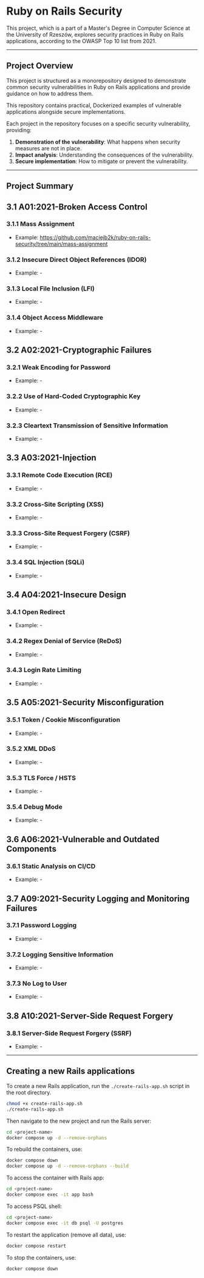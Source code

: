 # Ruby on Rails Security

This project, which is a part of a Master's Degree in Computer Science at the University of Rzeszów, explores security practices in Ruby on Rails applications, according to the OWASP Top 10 list from 2021.

---

## Project Overview

This project is structured as a monorepository designed to demonstrate common security vulnerabilities in Ruby on Rails applications and provide guidance on how to address them.

This repository contains practical, Dockerized examples of vulnerable applications alongside secure implementations.

Each project in the repository focuses on a specific security vulnerability, providing:
1. **Demonstration of the vulnerability**: What happens when security measures are not in place.
2. **Impact analysis**: Understanding the consequences of the vulnerability.
3. **Secure implementation**: How to mitigate or prevent the vulnerability.

---

## Project Summary

## 3.1 A01:2021-Broken Access Control

### 3.1.1 Mass Assignment
- Example: https://github.com/maciejb2k/ruby-on-rails-security/tree/main/mass-assignment

### 3.1.2 Insecure Direct Object References (IDOR)
- Example: -

### 3.1.3 Local File Inclusion (LFI)
- Example: -

### 3.1.4 Object Access Middleware
- Example: -

## 3.2 A02:2021-Cryptographic Failures

### 3.2.1 Weak Encoding for Password
- Example: -

### 3.2.2 Use of Hard-Coded Cryptographic Key
- Example: -

### 3.2.3 Cleartext Transmission of Sensitive Information
- Example: -

## 3.3 A03:2021-Injection

### 3.3.1 Remote Code Execution (RCE)
- Example: -

### 3.3.2 Cross-Site Scripting (XSS)
- Example: -

### 3.3.3 Cross-Site Request Forgery (CSRF)
- Example: -

### 3.3.4 SQL Injection (SQLi)
- Example: -

## 3.4 A04:2021-Insecure Design

### 3.4.1 Open Redirect
- Example: -

### 3.4.2 Regex Denial of Service (ReDoS)
- Example: -

### 3.4.3 Login Rate Limiting
- Example: -

## 3.5 A05:2021-Security Misconfiguration

### 3.5.1 Token / Cookie Misconfiguration
- Example: -

### 3.5.2 XML DDoS
- Example: -

### 3.5.3 TLS Force / HSTS
- Example: -

### 3.5.4 Debug Mode
- Example: -

## 3.6 A06:2021-Vulnerable and Outdated Components

### 3.6.1 Static Analysis on CI/CD
- Example: -

## 3.7 A09:2021-Security Logging and Monitoring Failures

### 3.7.1 Password Logging
- Example: -

### 3.7.2 Logging Sensitive Information
- Example: -

### 3.7.3 No Log to User
- Example: -

## 3.8 A10:2021-Server-Side Request Forgery

### 3.8.1 Server-Side Request Forgery (SSRF)
- Example: -

---

## Creating a new Rails applications

To create a new Rails application, run the `./create-rails-app.sh` script in the root directory.
```bash
chmod +x create-rails-app.sh
./create-rails-app.sh
```

Then navigate to the new project and run the Rails server:
```bash
cd <project-name>
docker compose up -d --remove-orphans
```

To rebuild the containers, use:
```bash
docker compose down
docker compose up -d --remove-orphans --build
```

To access the container with Rails app:
```bash
cd <project-name>
docker compose exec -it app bash
```

To access PSQL shell:
```bash
cd <project-name>
docker compose exec -it db psql -U postgres
```

To restart the application (remove all data), use:
```bash
docker compose restart
```

To stop the containers, use:
```bash
docker compose down
```
